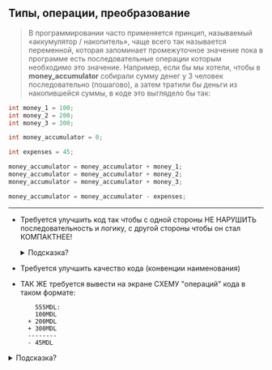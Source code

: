 ## Типы, операции, преобразование

> В программировании часто применяется принцип, называемый «аккумулятор / накопитель», чаще всего так называется переменной, которая запоминает промежуточное значение пока в программе есть последовательные операции которым необходимо это значение. Например, если бы мы хотели, чтобы в **money_accumulator** собирали сумму денег у 3 человек последовательно (пошагово), а затем тратили бы деньги из накопившейся суммы, в коде это выглядело бы так:

```java
int money_1 = 100;
int money_2 = 200;
int money_3 = 300;

int money_accumulator = 0;

int expenses = 45;

money_accumulator = money_accumulator + money_1;
money_accumulator = money_accumulator + money_2;
money_accumulator = money_accumulator + money_3;

money_accumulator = money_accumulator - expenses;

```

---

* Требуется улучшить код так чтобы с одной стороны НЕ НАРУШИТЬ последовательность и логику, с другой стороны чтобы он стал КОМПАКТНЕЕ!
    <details>
      <summary>Подсказка?</summary>
       посмотреть на операторы +=, -=
     </details>
     
* Требуется улучшить качество кода (конвенции наименования)
* ТАК ЖЕ требуется вывести на экране СХЕМУ "операций" кода в таком формате:
  ``` 
      555MDL:
      100MDL
    + 200MDL
    + 300MDL
    -------- 
    - 45MDL 
  ```
<details>
    <summary>Подсказка?</summary>

   в тексте (String - "то что в ковычках") в Java есть некоторые "специальные символы":
   * \t	Символ табуляции.
   * \b	Символ возврата в тексте на один шаг назад ил уаление одного символа в строке (backspace).
   * \n	Символ перехода на новую строку.
   * \r	Символ возврата каретки.
   * \f	Прогон страницы.
   * \'	Символ одинарной кавычки.
   * \"	Символ двойной кавычки.
   * \\	Символ обратной косой черты (\).
</details>
